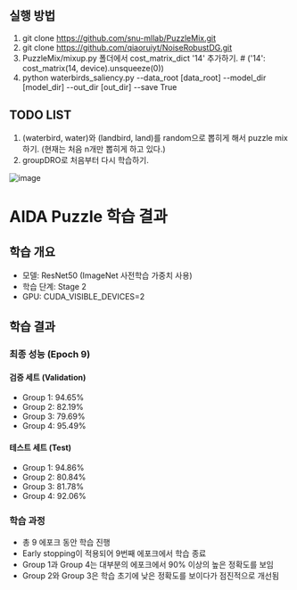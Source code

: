 ## 실행 방법
1. git clone https://github.com/snu-mllab/PuzzleMix.git
2. git clone https://github.com/qiaoruiyt/NoiseRobustDG.git
3. PuzzleMix/mixup.py 폴더에서 cost_matrix_dict '14' 추가하기.         # ('14': cost_matrix(14, device).unsqueeze(0))
4. python waterbirds_saliency.py --data_root [data_root] --model_dir [model_dir] --out_dir [out_dir] --save True

## TODO LIST
1. (waterbird, water)와 (landbird, land)를 random으로 뽑히게 해서 puzzle mix 하기. (현재는 처음 n개만 뽑히게 하고 있다.)
2. groupDRO로 처음부터 다시 학습하기.

![image](https://github.com/user-attachments/assets/7f51acf0-36a7-4472-ae5c-af705fe7c831)



# AIDA Puzzle 학습 결과

## 학습 개요
- 모델: ResNet50 (ImageNet 사전학습 가중치 사용)
- 학습 단계: Stage 2
- GPU: CUDA_VISIBLE_DEVICES=2

## 학습 결과

### 최종 성능 (Epoch 9)
#### 검증 세트 (Validation)
- Group 1: 94.65%
- Group 2: 82.19%
- Group 3: 79.69%
- Group 4: 95.49%

#### 테스트 세트 (Test)
- Group 1: 94.86%
- Group 2: 80.84%
- Group 3: 81.78%
- Group 4: 92.06%

### 학습 과정
- 총 9 에포크 동안 학습 진행
- Early stopping이 적용되어 9번째 에포크에서 학습 종료
- Group 1과 Group 4는 대부분의 에포크에서 90% 이상의 높은 정확도를 보임
- Group 2와 Group 3은 학습 초기에 낮은 정확도를 보이다가 점진적으로 개선됨
